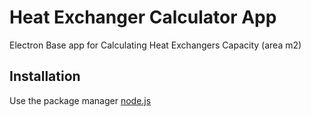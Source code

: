 # Heat Exchanger Calculator App
 Electron Base app for Calculating Heat Exchangers Capacity (area m2)

## Installation

Use the package manager [node.js](https://nodejs.org/en/)


